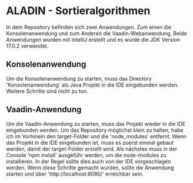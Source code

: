 # ALADIN - Sortieralgorithmen

In dem Repository befinden sich zwei Anwendungen. Zum einen die Konsolenanwendung und zum Anderen die Vaadin-Webanwendung. 
Beide Anwendungen wurden mit IntelliJ erstellt und es wurde die JDK Version 17.0.2 verwendet. 

## Konsolenanwendung
 
Um die Konsolenanwendung zu starten, muss das Directory 'Konsolenanwendung' als Java Projekt in die IDE eingebunden werden. Weitere Schritte sind nicht zu tun.
 
## Vaadin-Anwendung 

Um die Vaadin-Anwendung zu starten, muss das Projekt wieder in die IDE eingebunden werden. Um das Repository möglichst klein zu halten, habe ich im Vorhinein den target-Folder und die 'node_modules' entfernt. 
Wenn das Projekt in die IDE eingebunden ist, muss es zuerst einmal gebaut werden, damit der target-Folder erstellt wird. Als nächstes muss in der Console 'npm install' ausgeführ werden, um die node-modules zu installieren. In der Regel sollte dies auch von der IDE vorgeschlagen werden.
Wenn diese Schritte gemacht wurden, sollte die Anwendung starten und über 'http://localhost:8080/' erreichbar sein. 
